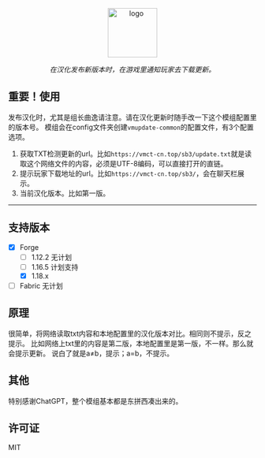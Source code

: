 <div align="center"> 
   <a href="https://vmct-cn.top/img/vmupdate.png"><img height="100px" alt="logo" src="https://vmct-cn.top/img/vmupdate.png"/></a> 
   <p><em>在汉化发布新版本时，在游戏里通知玩家去下载更新。</em></p>
</div> 

## 重要！使用

发布汉化时，尤其是组长曲逸请注意。请在汉化更新时随手改一下这个模组配置里的版本号。
模组会在config文件夹创建`vmupdate-common`的配置文件，有3个配置选项。
1. 获取TXT检测更新的url。比如`https://vmct-cn.top/sb3/update.txt`就是读取这个网络文件的内容，必须是UTF-8编码，可以直接打开的直链。
2. 提示玩家下载地址的url。比如`https://vmct-cn.top/sb3/`，会在聊天栏展示。
3. 当前汉化版本。比如第一版。
--- 
 ## 支持版本
 - [x] Forge
     - [ ] 1.12.2 无计划
     - [ ] 1.16.5 计划支持
     - [x] 1.18.x
 - [ ] Fabric 无计划

## 原理
很简单，将网络读取txt内容和本地配置里的汉化版本对比。相同则不提示，反之提示。
比如网络上txt里的内容是第二版，本地配置里是第一版，不一样。那么就会提示更新。
说白了就是a≠b，提示；a=b，不提示。
## 其他

特别感谢ChatGPT，整个模组基本都是东拼西凑出来的。
## 许可证
MIT
